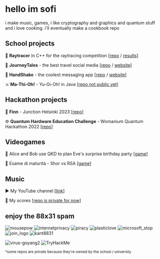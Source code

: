 # hello im sofi
i make music, games, i like cryptography and graphics and quantum stuff and i love cooking. i'll eventually make a cookbook repo
## School projects
🎨 **Raytracer** in C++ for the raytracing competition [[repo](https://github.com/cosmcif/raytracer) / [results](https://www.pdf.inf.usi.ch/rendering_competition/2023/)]

🐡 **JourneyTales** - the best travel social media [[repo](https://gitlab.com/usi-si-teaching/bachelor-inf/2023/software-atelier-4/team-4-pufferfish) / [website](https://pufferfish.sa4.usi.ch/)]

🤝 **HandShake** - the coolest messaging app [[repo](https://github.com/ogs-at-usi/handshake) / [website](https://handshakeapp.ch/)]

⚔️ **Ma-Thi-Oh!** - Yu-Gi-Oh! in Java [[repo not public yet](#)]

## Hackathon projects
🐬 **Finn** - Junction Helsinki 2023 [[repo](https://github.com/CuremateJunction/frontend)]

⚙️ **Quantum Hardware Education Challenge** - Womanium Quantum Hackathon 2022 [[repo](https://github.com/cosmcif/Quantum-Hardware-Education-Challenge---QWorld)]

## Videogames
🎂 Alice and Bob use QKD to plan Eve's surprise birthday party [[game](https://cosmcif.itch.io/qkd)]

🌿 Esame di maturità - Shor vs RSA [[game](https://github.com/cosmcif/esame-maturita)]

## Music
▶️ My YouTube channel [[link](https://www.youtube.com/@cosmcif)]

🎼 My scores [[repo is private for now](https://github.com/cosmcif/my-scores)]

## enjoy the 88x31 spam
![mousepow](https://github.com/cosmcif/cosmcif/assets/75504103/b4b387f4-42f4-4979-8c74-7afaabea1883)
![internetprivacy](https://github.com/cosmcif/cosmcif/assets/75504103/3e54d56c-23bf-42c9-850f-d8d970444d11)
![piracy](https://github.com/cosmcif/cosmcif/assets/75504103/05909d63-5fca-4966-9b1d-11358b59fe75)
![plasticlove](https://github.com/cosmcif/cosmcif/assets/75504103/a0e3efc1-74cc-4225-9d68-49de23f18c8a)
![microsoft_stop](https://github.com/cosmcif/cosmcif/assets/75504103/7453aafc-b8cf-4278-abfb-016b4a187929)
![join_logo](https://github.com/cosmcif/cosmcif/assets/75504103/10051eb1-6967-4921-bcd4-0262eafa4146)
![kant8831](https://github.com/cosmcif/cosmcif/assets/75504103/92be678b-d457-4715-ab60-946a790cd4d1)

![virus-goyang2](https://github.com/cosmcif/cosmcif/assets/75504103/ea86410b-27e9-4027-ba44-792f1b6e0586) 
<img src="https://tryhackme-badges.s3.amazonaws.com/cosmcif.png" alt="TryHackMe">

<sub>*some repos are private because they're owned by the school / university</sub>
